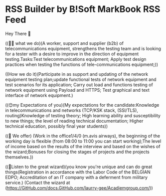 # RSS Builder by B!Soft MarkBook RSS Feed

Hey There 👋

((🙋‍♀️ what we do)(A worker, support and supplier (b2b) of telecommunications equipment, strengthens the testing team and is looking for a tester with a desire to improve in the direction of equipment testing.Tasks:Test telecommunications equipment; Apply test design practices when testing the functions of tele-communications equipment;))

((How we do it)(Participate in as support and updating of the network equipment testing plan;update functional tests of network equipment and test scenarios for its application; Carry out load and functions testing of network equipment using Payload and HTTPS; Test graphical and text interface of network equipment.)
 
((😊my Expectations of you)(My expectations for the candidate:Knowledge in telecommunications and networks (TCP/KSK stack, (SSl/TLS), routing)Knowledge of testing theory; High learning ability and susceptibility to new things; the level of reading technical documentation; Higher technical education, possibly final year students))

((🍔 We offer) (Work in the office1/4/0 (m.avis airways), the beginning of the working day is flexible (from 08:00 to 11:00 you can start working);The level of income based on the results of the interview and based on the wishes of the wizard;Bonuses for closing the stages of projects and the projects themselves.))

 ((🧙Listen to the great wizard)(you know you're unique and can do great things(Registration in accordance with the Labor Code of the BELGIAN EDPO; Accreditation of an IT company with a deferment from military service.)
(Contact the wizard at (https://GitHub.com/docs.GitHub.com/laurry-gee/Acadiemgroup.com/))
